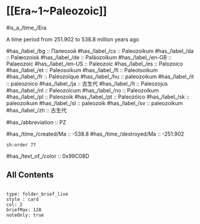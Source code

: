 
# [[Era~1~Paleozoic]] 

#is_a_/time_/Era 

A time period from 251.902 to 538.8 million years ago


#has_/label_/bg  :: Палеозой
#has_/label_/cs  :: Paleozoikum
#has_/label_/da  :: Palæozoisk
#has_/label_/de  :: Paläozoikum
#has_/label_/en-GB  :: Palaeozoic
#has_/label_/en-US  :: Paleozoic
#has_/label_/es  :: Palozoico
#has_/label_/et  :: Paleosoikum
#has_/label_/fi  :: Paleotsoikum
#has_/label_/fr  :: Paléozoïque
#has_/label_/hu  :: paleozoikum
#has_/label_/it  :: paleozoico
#has_/label_/ja  :: 古生代
#has_/label_/lt  :: Paleozojus
#has_/label_/nl  :: Paleozoïcum
#has_/label_/no  :: Paleozoikum
#has_/label_/pl  :: Paleozoik
#has_/label_/pt  :: Paleozóico
#has_/label_/sk  :: paleozoikum
#has_/label_/sl  :: paleozoik
#has_/label_/sv  :: paleozoikum
#has_/label_/zh  :: 古生代

#has_/abbreviation :: PZ

#has_/time_/created/Ma :: -538.8 
#has_/time_/destroyed/Ma :: -251.902 

    sh:order 77 

#has_/text_of_/color :: 0x99C08D

## All Contents

```folderv
```

```ccard
type: folder_brief_live
style : card
col: 2
briefMax: 128
noteOnly: true
```


